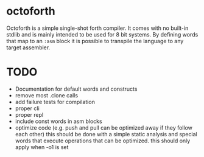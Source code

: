 # octoforth

Octoforth is a simple single-shot forth compiler.
It comes with no built-in stdlib and is mainly intended to be used for 8 bit systems.
By defining words that map to an `:asm` block it is possible to transpile the language
to any target assembler.

# TODO

- Documentation for default words and constructs
- remove most .clone calls
- add failure tests for compilation
- proper cli
- proper repl
- include const words in asm blocks
- optimize code (e.g. push and pull can be optimized away if they follow each other)
  this should be done with a simple static analysis and special words that
  execute operations that can be optimized. this should only apply when -o1 is set
